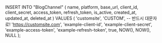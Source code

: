INSERT INTO "BlogChannel" (
name,
platform,
base_url,
client_id,
client_secret,
access_token,
refresh_token,
is_active,
created_at,
updated_at,
deleted_at
)
VALUES (
'customsite',
'CUSTOM', -- 반드시 대문자로!
'https://customsite.com',
'example-client-id',
'example-client-secret',
'example-access-token',
'example-refresh-token',
true,
NOW(),
NOW(),
NULL
);
